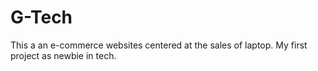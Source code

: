 # G-Tech
This a an e-commerce websites centered at the sales of laptop.
My first project as newbie in tech.
